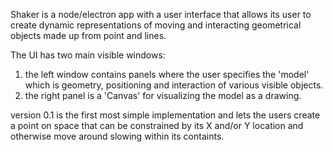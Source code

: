 
Shaker is a node/electron app with a user interface that allows its user to create dynamic representations
of moving and interacting geometrical objects made up from point and lines.

The UI has two main visible windows:
1. the left window contains panels where the user specifies the 'model' which is 
geometry, positioning and interaction of various visible objects.
2. the right panel is a 'Canvas' for visualizing the model as a drawing.

version 0.1 is the first most simple implementation and lets the users create a point on space that
can be constrained by its X and/or Y location and otherwise move around slowing within its containts.

